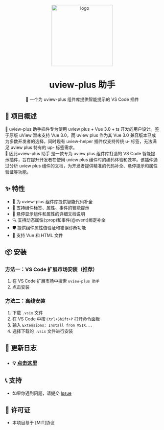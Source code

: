 <p align="center">
    <img alt="logo" src="https://uviewui.com/common/logo.png" width="200">
</p>
<h1 align="center">uview-plus 助手</h1>

<p align="center">🚀 一个为 uview-plus  组件库提供智能提示的 VS Code 插件</p>

## 📖 项目概述

 <text> 
 🦄  uview-plus 助手插件专为使用 uview plus + Vue 3.0 + ts 开发的用户设计。鉴于原版 uView 暂未支持 Vue 3.0，而 uview plus 作为其 Vue 3.0 兼容版本已成为多数开发者的选择，同时现有 uview-helper 插件仅支持传统 u- 标签，无法满足 uview plus 特有的 up- 标签需求。
 </text>
 <br/>
 <text> 
🦄  因此uview-plus 助手 是一款专为 uview plus  组件库打造的 VS Code 智能提示插件，旨在提升开发者在使用 uview plus  组件时的编码体验和效率。该插件通过分析 uview plus 组件的文档，为开发者提供精准的代码补全、悬停提示和属性验证等功能。
 </text>

## ✨ 特性

- 🎯 为 uview-plus 组件库提供智能代码补全
- 🚀 支持组件标签、属性、事件的智能提示
- 📖 悬停显示组件和属性的详细文档说明
- 🔍 支持动态属性(:prop)和事件(@event)绑定补全
- 🛡️ 提供组件属性值验证和错误诊断功能
- 📄 支持 Vue 和 HTML 文件


## 📦 安装

### 方法一：VS Code 扩展市场安装（推荐）

1. 在 VS Code 扩展市场中搜索 `uview-plus 助手`
2. 点击安装

### 方法二：离线安装

1. 下载 `.vsix` 文件
2. 在 VS Code 中按 `Ctrl+Shift+P` 打开命令面板
3. 输入 `Extensions: Install from VSIX...`
4. 选择下载的 `.vsix` 文件进行安装

## 📝 更新日志
    
 - ### 💡   [点击这里](module.md)

## 📞 支持

- 如果你遇到问题，请提交 [Issue](https://gitee.com/my_spaces/uview-plus-helper/issues)

## 📄 许可证

- 本项目基于 [MIT]协议
